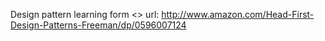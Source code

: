 Design pattern learning form <<Head First Design Patterns>> 
url: http://www.amazon.com/Head-First-Design-Patterns-Freeman/dp/0596007124
